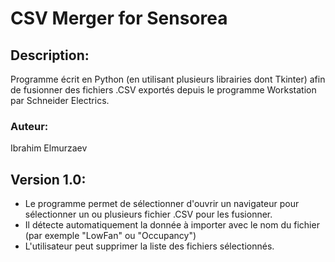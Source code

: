 # CSV Merger for Sensorea

## Description:
Programme écrit en Python (en utilisant plusieurs librairies dont Tkinter) afin de fusionner des fichiers .CSV exportés depuis le programme Workstation par Schneider Electrics.

### Auteur:
Ibrahim Elmurzaev

## Version 1.0:
* Le programme permet de sélectionner d'ouvrir un navigateur pour sélectionner un ou plusieurs fichier .CSV pour les fusionner.
* Il détecte automatiquement la donnée à importer avec le nom du fichier (par exemple "LowFan" ou "Occupancy")
* L'utilisateur peut supprimer la liste des fichiers sélectionnés.
